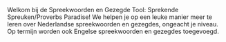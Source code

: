 Welkom bij de Spreekwoorden en Gezegde Tool: Sprekende Spreuken/Proverbs
        Paradise! We helpen je op een leuke manier meer te leren over
        Nederlandse spreekwoorden en gezegdes, ongeacht je niveau. Op termijn
        worden ook Engelse spreekwoorden en gezegdes toegevoegd.
